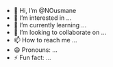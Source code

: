- 👋 Hi, I’m @NOusmane
- 👀 I’m interested in ...
- 🌱 I’m currently learning ...
- 💞️ I’m looking to collaborate on ...
- 📫 How to reach me ...
- 😄 Pronouns: ...
- ⚡ Fun fact: ...

<!---
NOusmane/NOusmane is a ✨ special ✨ repository because its `README.md` (this file) appears on your GitHub profile.
You can click the Preview link to take a look at your changes.
--->
